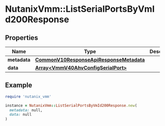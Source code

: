 # NutanixVmm::ListSerialPortsByVmId200Response

## Properties

| Name | Type | Description | Notes |
| ---- | ---- | ----------- | ----- |
| **metadata** | [**CommonV10ResponseApiResponseMetadata**](CommonV10ResponseApiResponseMetadata.md) |  | [optional] |
| **data** | [**Array&lt;VmmV40AhvConfigSerialPort&gt;**](VmmV40AhvConfigSerialPort.md) |  | [optional] |

## Example

```ruby
require 'nutanix_vmm'

instance = NutanixVmm::ListSerialPortsByVmId200Response.new(
  metadata: null,
  data: null
)
```

